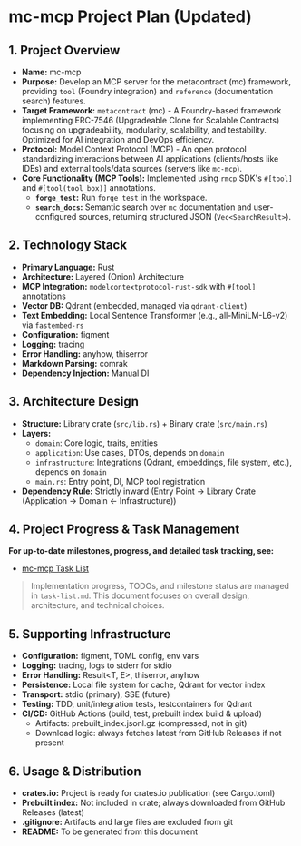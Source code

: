 # mc-mcp Project Plan (Updated)

## 1. Project Overview

*   **Name:** mc-mcp
*   **Purpose:** Develop an MCP server for the metacontract (mc) framework, providing `tool` (Foundry integration) and `reference` (documentation search) features.
*   **Target Framework:** `metacontract` (mc) - A Foundry-based framework implementing ERC-7546 (Upgradeable Clone for Scalable Contracts) focusing on upgradeability, modularity, scalability, and testability. Optimized for AI integration and DevOps efficiency.
*   **Protocol:** Model Context Protocol (MCP) - An open protocol standardizing interactions between AI applications (clients/hosts like IDEs) and external tools/data sources (servers like `mc-mcp`).
*   **Core Functionality (MCP Tools):** Implemented using `rmcp` SDK's `#[tool]` and `#[tool(tool_box)]` annotations.
    *   **`forge_test`:** Run `forge test` in the workspace.
    *   **`search_docs`:** Semantic search over `mc` documentation and user-configured sources, returning structured JSON (`Vec<SearchResult>`).

## 2. Technology Stack

*   **Primary Language:** Rust
*   **Architecture:** Layered (Onion) Architecture
*   **MCP Integration:** `modelcontextprotocol-rust-sdk` with `#[tool]` annotations
*   **Vector DB:** Qdrant (embedded, managed via `qdrant-client`)
*   **Text Embedding:** Local Sentence Transformer (e.g., all-MiniLM-L6-v2) via `fastembed-rs`
*   **Configuration:** figment
*   **Logging:** tracing
*   **Error Handling:** anyhow, thiserror
*   **Markdown Parsing:** comrak
*   **Dependency Injection:** Manual DI

## 3. Architecture Design

*   **Structure:** Library crate (`src/lib.rs`) + Binary crate (`src/main.rs`)
*   **Layers:**
    *   `domain`: Core logic, traits, entities
    *   `application`: Use cases, DTOs, depends on `domain`
    *   `infrastructure`: Integrations (Qdrant, embeddings, file system, etc.), depends on `domain`
    *   `main.rs`: Entry point, DI, MCP tool registration
*   **Dependency Rule:** Strictly inward (Entry Point -> Library Crate (Application -> Domain <- Infrastructure))

## 4. Project Progress & Task Management

**For up-to-date milestones, progress, and detailed task tracking, see:**
- [mc-mcp Task List](../task/task-list.md)

> Implementation progress, TODOs, and milestone status are managed in `task-list.md`. This document focuses on overall design, architecture, and technical choices.

## 5. Supporting Infrastructure

*   **Configuration:** figment, TOML config, env vars
*   **Logging:** tracing, logs to stderr for stdio
*   **Error Handling:** Result<T, E>, thiserror, anyhow
*   **Persistence:** Local file system for cache, Qdrant for vector index
*   **Transport:** stdio (primary), SSE (future)
*   **Testing:** TDD, unit/integration tests, testcontainers for Qdrant
*   **CI/CD:** GitHub Actions (build, test, prebuilt index build & upload)
    *   Artifacts: prebuilt_index.jsonl.gz (compressed, not in git)
    *   Download logic: always fetches latest from GitHub Releases if not present

## 6. Usage & Distribution

*   **crates.io:** Project is ready for crates.io publication (see Cargo.toml)
*   **Prebuilt index:** Not included in crate; always downloaded from GitHub Releases (latest)
*   **.gitignore:** Artifacts and large files are excluded from git
*   **README:** To be generated from this document
